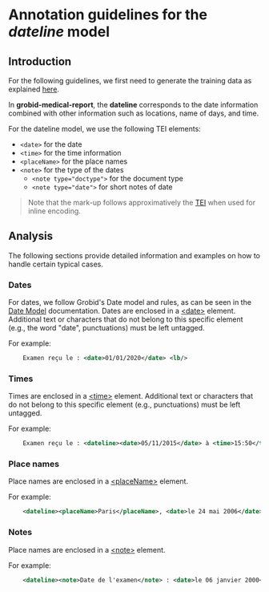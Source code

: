 # Annotation guidelines for the _dateline_ model

## Introduction

For the following guidelines, we first need to generate the training data as explained [here](../Training-the-medical-report-models.md#generation-of-training-data).

In __grobid-medical-report__, the __dateline__ corresponds to the date information combined with other information such as locations, name of days, and time. 

For the dateline model, we use the following TEI elements:

* `<date>` for the date
* `<time>` for the time information
* `<placeName>` for the place names
* `<note>` for the type of the dates
  * `<note type="doctype">` for the document type
  * `<note type="date">` for short notes of date

> Note that the mark-up follows approximatively the [TEI](http://www.tei-c.org) when used for inline encoding. 

## Analysis

The following sections provide detailed information and examples on how to handle certain typical cases.


### Dates
For dates, we follow Grobid's Date model and rules, as can be seen in the [Date Model](https://grobid.readthedocs.io/en/latest/training/date/) documentation.
Dates are enclosed in a [\<date\>](https://www.tei-c.org/release/doc/tei-p5-doc/en/html/examples-date.html) element. Additional text or characters that do not belong to this specific element (e.g., the word "date", punctuations) must be left untagged.

For example:
```xml
    Examen reçu le : <date>01/01/2020</date> <lb/>
```

### Times
Times are enclosed in a [\<time\>](https://www.tei-c.org/release/doc/tei-p5-doc/en/html/ref-time.html) element. Additional text or characters that do not belong to this specific element (e.g., punctuations) must be left untagged.

For example:
```xml
    Examen reçu le : <dateline><date>05/11/2015</date> à <time>15:50</time> </dateline><lb/>
```

### Place names
Place names are enclosed in a [\<placeName\>](https://www.tei-c.org/release/doc/tei-p5-doc/en/html/ref-placeName.html) element. 

For example:
```xml
    <dateline><placeName>Paris</placeName>, <date>le 24 mai 2006</date></dateline> <lb/>
```

### Notes
Place names are enclosed in a [\<note\>](https://www.tei-c.org/release/doc/tei-p5-doc/en/html/ref-note.html) element.

For example:
```xml
    <dateline><note>Date de l'examen</note> : <date>le 06 janvier 2000</date></dateline> <lb/>
```
